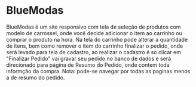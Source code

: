 # BlueModas
BlueModas é um site responsivo com tela de seleção de produtos com modelo de carrossel, onde você decide adicionar o item ao carrinho ou comprar o produto na hora.
Na tela do carrinho pode alterar a quantidade de itens, bem como remover o item do carrinho finalizar o pedido, onde será levado para tela de cadastro,
ao realizar o cadastro é so clicar em "Finalizar Pedido" vai gravar seu pedido no banco de dados e será direcionado para página de Resumo do Pedido, 
onde contem toda informção da compra.
Nota: pode-se navegar por todas as paginas menos a de resumo do pedido.
